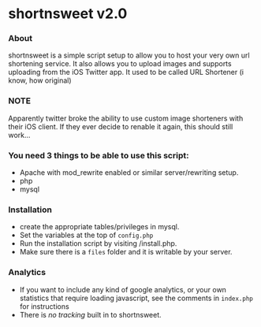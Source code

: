 shortnsweet v2.0
============

### About
shortnsweet is a simple script setup to allow you to host your very own url shortening service. It also allows you to upload images and supports uploading from the iOS Twitter app. It used to be called URL Shortener (i know, how original)

### NOTE
Apparently twitter broke the ability to use custom image shorteners with their iOS client. If they ever decide to renable it again, this should still work...

### You need 3 things to be able to use this script:
 
 * Apache with mod_rewrite enabled or similar server/rewriting setup.
 * php
 * mysql
	 
### Installation
 * create the appropriate tables/privileges in mysql.
 * Set the variables at the top of `config.php`
 * Run the installation script by visiting <yoursite>/install.php.
 * Make sure there is a `files` folder and it is writable by your server.
### Analytics
 * If you want to include any kind of google analytics, or your own statistics that require loading javascript, see the comments in `index.php` for instructions
 * There is _no tracking_ built in to shortnsweet.


